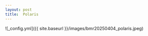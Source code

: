 ```yaml
---
layout: post
title:  Polaris
---
```


![_config.yml]({{ site.baseurl }}/images/bmr20250404_polaris.jpeg)
